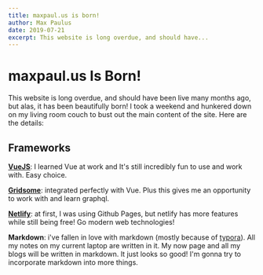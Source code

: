```yaml
---
title: maxpaul.us is born!
author: Max Paulus
date: 2019-07-21
excerpt: This website is long overdue, and should have...
---
```


# maxpaul.us Is Born!

This website is long overdue, and should have been live many months ago, but alas, it has been beautifully born! ​I took a weekend and hunkered down on my living room couch to ​bust out the main content of the site. Here are the details:

## Frameworks

**[VueJS](https://vuejs.org/)**: I learned Vue at work and It's still incredibly fun to use and work with. Easy choice.

**[Gridsome](https://gridsome.org/)**: integrated perfectly with Vue. Plus this gives me an opportunity to work with and learn graphql.

**[Netlify](https://www.netlify.com/)**: at first, I was using Github Pages, but netlify has more features while still being free! Go modern web technologies!

**Markdown**: i've fallen in love with markdown (mostly because of [typora](https://typora.io/)). All my notes on my current laptop are written in it. My now page and all my blogs will be written in markdown. It just looks so good! I'm gonna try to incorporate markdown into more things.



